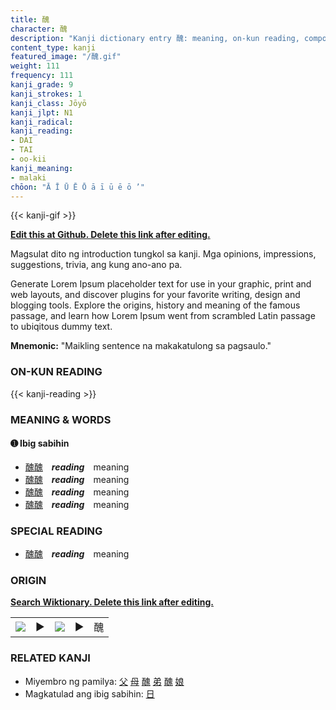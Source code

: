 ```yaml
---
title: 醜
character: 醜
description: "Kanji dictionary entry 醜: meaning, on-kun reading, compounds, origin, related kanji"
content_type: kanji
featured_image: "/醜.gif"
weight: 111
frequency: 111
kanji_grade: 9
kanji_strokes: 1
kanji_class: Jōyō
kanji_jlpt: N1
kanji_radical: 
kanji_reading: 
- DAI
- TAI
- oo-kii
kanji_meaning:
- malaki
chōon: "Ā Ī Ū Ē Ō ā ī ū ē ō ’"
---
```

[//]: # (Don't edit the line below. Kanji animated GIF code is automatically generated.)
{{< kanji-gif >}}

[//]: # (Edit below this line.)

**[Edit this at Github. Delete this link after editing.](https://github.com/tim0g/tim/tree/main/content/kanji/醜/index.md)**

Magsulat dito ng introduction tungkol sa kanji. Mga opinions, impressions, suggestions, trivia, ang kung ano-ano pa.

Generate Lorem Ipsum placeholder text for use in your graphic, print and web layouts, and discover plugins for your favorite writing, design and blogging tools. Explore the origins, history and meaning of the famous passage, and learn how Lorem Ipsum went from scrambled Latin passage to ubiqitous dummy text.
 
**Mnemonic:** "Maikling sentence na makakatulong sa pagsaulo."

### ON-KUN READING

[//]: # (Don't edit the line below. ON-KUN READING code is automatically generated.)
{{< kanji-reading >}}

### MEANING & WORDS

#### ➊ **Ibig sabihin**
  - [醜](../醜)[醜](../醜)　***reading***　meaning
  - [醜](../醜)[醜](../醜)　***reading***　meaning
  - [醜](../醜)[醜](../醜)　***reading***　meaning
  - [醜](../醜)[醜](../醜)　***reading***　meaning

### SPECIAL READING
  - [醜](../醜)[醜](../醜)　***reading***　meaning

### ORIGIN

**[Search Wiktionary. Delete this link after editing.](https://wiktionary.org/wiki/醜)**
<table class="kanji-table"><tr><td>
<img src="60px-醜-bronze.svg.png">
</td><td>▶</td><td>
<img src="60px-醜-oracle.svg.png">
</td><td>▶</td>
<td class="kanji-origin">醜</td>
</tr></table>

### RELATED KANJI
- Miyembro ng pamilya: [父](../父) [母](../母) [醜](../醜) [弟](../弟) [醜](../醜) [娘](../娘)
- Magkatulad ang ibig sabihin: [日](../日)
